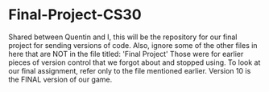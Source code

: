 # Final-Project-CS30
Shared between Quentin and I, this will be the repository for our final project for sending versions of code. 
Also, ignore some of the other files in here that are NOT in the file titled: 'Final Project' Those were for earlier pieces of version control that we forgot about
and stopped using. To look at our final assignment, refer only to the file mentioned earlier.
Version 10 is the FINAL version of our game.
